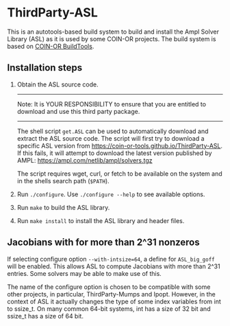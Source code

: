 # ThirdParty-ASL

This is an autotools-based build system to build and install the
Ampl Solver Library (ASL) as it is used by some COIN-OR projects.
The build system is based on [COIN-OR BuildTools](https://github.com/coin-or-tools/BuildTools).

## Installation steps

1. Obtain the ASL source code.

   **********************************************************************
   Note: It is YOUR RESPONSIBILITY to ensure that you are entitled to
         download and use this third party package.
   **********************************************************************

   The shell script `get.ASL` can be used to automatically download and
   extract the ASL source code. The script will first try to download a
   specific ASL version from https://coin-or-tools.github.io/ThirdParty-ASL.
   If this fails, it will attempt to download the latest version published
   by AMPL: https://ampl.com/netlib/ampl/solvers.tgz

   The script requires wget, curl, or fetch to be available on the system
   and in the shells search path (`$PATH`).

2. Run `./configure`. Use `./configure --help` to see available options.

3. Run `make` to build the ASL library.

4. Run `make install` to install the ASL library and header files.

## Jacobians with for more than 2^31 nonzeros

If selecting configure option `--with-intsize=64`, a define for `ASL_big_goff`
will be enabled. This allows ASL to compute Jacobians with more than 2^31
entries. Some solvers may be able to make use of this.

The name of the configure option is chosen to be compatible with some other
projects, in particular, ThirdParty-Mumps and Ipopt. However, in the context
of ASL it actually changes the type of some index variables from int to ssize_t.
On many common 64-bit systems, int has a size of 32 bit and ssize_t has a size of 64 bit.
